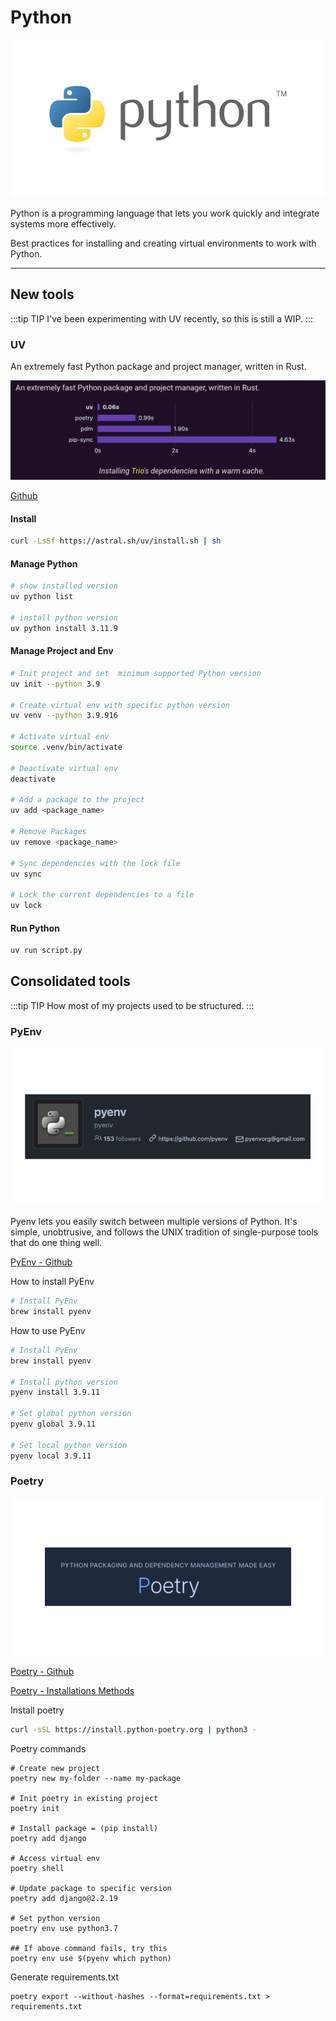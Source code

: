 # Python

![Python](./python.png)

Python is a programming language that lets you work quickly
and integrate systems more effectively.

Best practices for installing and creating virtual environments to work with Python.

---

## New tools
:::tip TIP
I've been experimenting with UV recently, so this is still a WIP.
:::

### UV

An extremely fast Python package and project manager, written in Rust.

![UV](./uv-comparison.png)

[Github](https://github.com/astral-sh/uv)

#### Install
```sh
curl -LsSf https://astral.sh/uv/install.sh | sh
```

#### Manage Python
```sh
# show installed version
uv python list

# install python version
uv python install 3.11.9
```

#### Manage Project and Env
```sh
# Init project and set  minimum supported Python version
uv init --python 3.9

# Create virtual env with specific python version
uv venv --python 3.9.916

# Activate virtual env
source .venv/bin/activate

# Deactivate virtual env
deactivate

# Add a package to the project
uv add <package_name>

# Remove Packages
uv remove <package_name>

# Sync dependencies with the lock file
uv sync

# Lock the current dependencies to a file
uv lock
```

#### Run Python
```sh
uv run script.py
```


## Consolidated tools
:::tip TIP
How most of my projects used to be structured.
:::

### PyEnv

![PyEnv - Github](./pyenv.png)

Pyenv lets you easily switch between multiple versions of Python. 
It's simple, unobtrusive, and follows the UNIX tradition of single-purpose tools that do one thing well.

[PyEnv - Github](https://github.com/pyenv/pyenv)

How to install PyEnv

```bash
# Install PyEnv
brew install pyenv
```

How to use PyEnv

```bash
# Install PyEnv
brew install pyenv

# Install python version
pyenv install 3.9.11

# Set global python version
pyenv global 3.9.11

# Set local python version
pyenv local 3.9.11

```

### Poetry

![Poetry](./poetry.png)

[Poetry - Github](https://github.com/python-poetry/poetry)

[Poetry - Installations Methods](https://python-poetry.org/docs/)

Install poetry
```bash
curl -sSL https://install.python-poetry.org | python3 -
```

Poetry commands
```shell
# Create new project
poetry new my-folder --name my-package

# Init poetry in existing project
poetry init

# Install package = (pip install)
poetry add django

# Access virtual env
poetry shell

# Update package to specific version
poetry add django@2.2.19

# Set python version
poetry env use python3.7

## If above command fails, try this
poetry env use $(pyenv which python)
```

Generate requirements.txt
```shell
poetry export --without-hashes --format=requirements.txt > requirements.txt
```